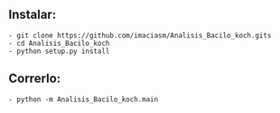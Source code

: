 ## Instalar:
    - git clone https://github.com/imaciasm/Analisis_Bacilo_koch.gits
    - cd Analisis_Bacilo_koch
    - python setup.py install

## Correrlo:
    - python -m Analisis_Bacilo_koch.main
